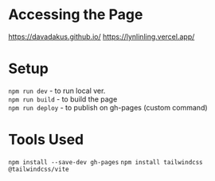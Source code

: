 # Accessing the Page
https://davadakus.github.io/
https://lynlinling.vercel.app/

# Setup
`npm run dev` - to run local ver.  
`npm run build` - to build the page  
`npm run deploy` - to publish on gh-pages (custom command)

# Tools Used
`npm install --save-dev gh-pages`
`npm install tailwindcss @tailwindcss/vite`
